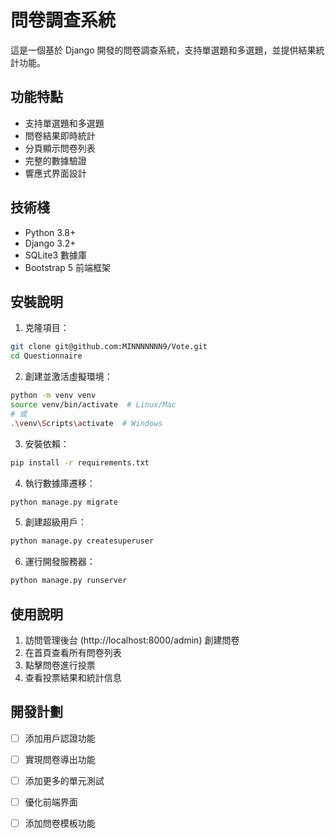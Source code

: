 # 問卷調查系統

這是一個基於 Django 開發的問卷調查系統，支持單選題和多選題，並提供結果統計功能。

## 功能特點

- 支持單選題和多選題
- 問卷結果即時統計
- 分頁顯示問卷列表
- 完整的數據驗證
- 響應式界面設計

## 技術棧

- Python 3.8+
- Django 3.2+
- SQLite3 數據庫
- Bootstrap 5 前端框架

## 安裝說明

1. 克隆項目：
```bash
git clone git@github.com:MINNNNNNN9/Vote.git
cd Questionnaire
```

2. 創建並激活虛擬環境：
```bash
python -m venv venv
source venv/bin/activate  # Linux/Mac
# 或
.\venv\Scripts\activate  # Windows
```

3. 安裝依賴：
```bash
pip install -r requirements.txt
```

4. 執行數據庫遷移：
```bash
python manage.py migrate
```

5. 創建超級用戶：
```bash
python manage.py createsuperuser
```

6. 運行開發服務器：
```bash
python manage.py runserver
```

## 使用說明

1. 訪問管理後台 (http://localhost:8000/admin) 創建問卷
2. 在首頁查看所有問卷列表
3. 點擊問卷進行投票
4. 查看投票結果和統計信息

## 開發計劃

- [ ] 添加用戶認證功能
- [ ] 實現問卷導出功能
- [ ] 添加更多的單元測試
- [ ] 優化前端界面
- [ ] 添加問卷模板功能


